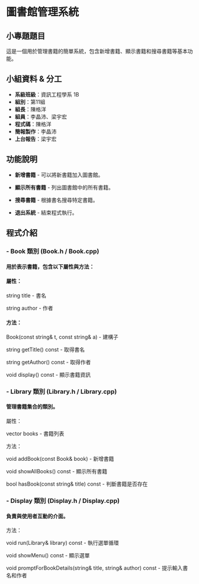 # 圖書館管理系統

##  小專題題目
這是一個用於管理書籍的簡單系統，包含新增書籍、顯示書籍和搜尋書籍等基本功能。

## 小組資料 & 分工

- **系級班級**：資訊工程學系 1B  
- **組別**：第11組  
- **組長**：陳格洋  
- **組員**：李晶沛、梁宇宏  
- **程式碼**：陳格洋
- **簡報製作**：李晶沛
- **上台報告**：梁宇宏

##  功能說明

- **新增書籍** - 可以將新書籍加入圖書館。

- **顯示所有書籍** - 列出圖書館中的所有書籍。

- **搜尋書籍** - 根據書名搜尋特定書籍。

- **退出系統** - 結束程式執行。

## 程式介紹
### - **Book 類別 (Book.h / Book.cpp)**
#### 用於表示書籍，包含以下屬性與方法：

#### 屬性：

string title - 書名

string author - 作者

#### 方法：

Book(const string& t, const string& a) - 建構子

string getTitle() const - 取得書名

string getAuthor() const - 取得作者

void display() const - 顯示書籍資訊

### - **Library 類別 (Library.h / Library.cpp)**
#### 管理書籍集合的類別。

屬性：

vector<Book> books - 書籍列表

方法：

void addBook(const Book& book) - 新增書籍

void showAllBooks() const - 顯示所有書籍

bool hasBook(const string& title) const - 判斷書籍是否存在

### - **Display 類別 (Display.h / Display.cpp)**
#### 負責與使用者互動的介面。

方法：

void run(Library& library) const - 執行選單循環

void showMenu() const - 顯示選單

void promptForBookDetails(string& title, string& author) const - 提示輸入書名和作者




